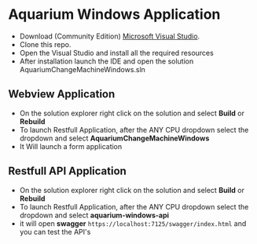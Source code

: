 # Aquarium Windows Application
 - Download (Community Edition) [Microsoft Visual Studio](https://visualstudio.microsoft.com/downloads/).
 - Clone this repo.
 - Open the Visual Studio and install all the required resources
 - After installation launch the IDE and open the solution AquariumChangeMachineWindows.sln

## Webview Application
  -  On the solution explorer right click on the solution and select **Build** or **Rebuild**
  -  To launch Restfull Application, after the ANY CPU dropdown select the dropdown and select **AquariumChangeMachineWindows**
  -  It Will launch a form application

## Restfull API Application
  -  On the solution explorer right click on the solution and select **Build** or **Rebuild**
  -  To launch Restfull Application, after the ANY CPU dropdown select the dropdown and select **aquarium-windows-api**
  -  it will open **swagger** `https://localhost:7125/swagger/index.html` and you can test the API's
